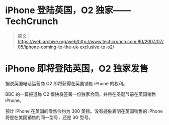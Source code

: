 # iPhone 登陆英国，O2 独家——TechCrunch

> 原文：<https://web.archive.org/web/http://www.techcrunch.com:80/2007/07/05/iphone-coming-to-the-uk-exclusive-to-o2/>

# iPhone 即将登陆英国，O2 独家发售

据说英国电话运营商 O2 即将获得在英国销售 iPhone 的权利。

BBC 的一篇报道称 O2 很快将签署一份独家合同，并将在圣诞节前在英国销售 iPhone。

预计 iPhone 在英国的零售价约为 300 英镑。没有迹象表明在英国销售的 iPhone 将是在美国销售的同一型号，还是 3G 型号。